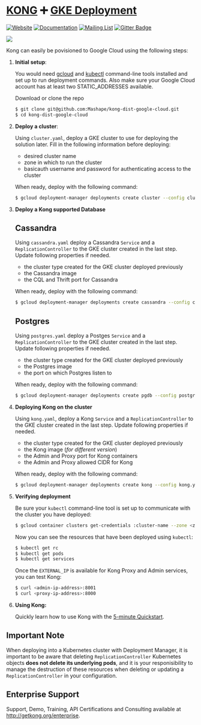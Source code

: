 # [KONG][website-url] :heavy_plus_sign: [GKE Deployment](https://cloud.google.com/compute/)

[![Website][website-badge]][website-url]
[![Documentation][documentation-badge]][documentation-url]
[![Mailing List][mailing-list-badge]][mailing-list-url]
[![Gitter Badge][gitter-badge]][gitter-url]

[![][kong-logo]][website-url]

Kong can easily be povisioned to Google Cloud using the following steps:

1. **Initial setup**:

    You would need [gcloud](https://cloud.google.com/sdk/) and [kubectl](https://cloud.google.com/container-engine/docs/quickstart#install_the_gcloud_command-line_interface) command-line tools installed and set up to run deployment commands. Also make sure your Google Cloud account has at least two STATIC_ADDRESSES available. 

    Download or clone the repo

    ```bash
    $ git clone git@github.com:Mashape/kong-dist-google-cloud.git
    $ cd kong-dist-google-cloud
    ```

2. **Deploy a cluster**:

    Using `cluster.yaml`, deploy a GKE cluster to use for deploying the solution later. Fill in the following information before deploying:
    
    * desired cluster name
    * zone in which to run the cluster
    * basicauth username and password for authenticating access to the cluster

    When ready, deploy with the following command:

    ```bash
    $ gcloud deployment-manager deployments create cluster --config cluster.yaml
    ```

3. **Deploy a Kong supported Database**

    
    ## Cassandra

    Using `cassandra.yaml` deploy a Cassandra `Service` and a `ReplicationController` to the GKE cluster created in the last step.
    Update following properties if needed.

      * the cluster type created for the GKE cluster deployed previously
      * the Cassandra image
      * the CQL and Thrift port for Cassandra

    When ready, deploy with the following command:

    ```bash
    $ gcloud deployment-manager deployments create cassandra --config cassandra.yaml
    ```
    
   ## Postgres
   
    Using `postgres.yaml` deploy a Postges `Service` and a `ReplicationController` to the GKE cluster created in the last step.
    Update following properties if needed.

      * the cluster type created for the GKE cluster deployed previously
      * the Postgres image
      * the port on which Postgres listen to 

    When ready, deploy with the following command:

    ```bash
    $ gcloud deployment-manager deployments create pgdb --config postgres.yaml
    ```
   

4. **Deploying Kong on the cluster**

    Using `kong.yaml`, deploy a  Kong `Service` and a `ReplicationController` to the GKE cluster created in the last step. Update following properties if needed.

      * the cluster type created for the GKE cluster deployed previously
      * the Kong image (*for different version*)
      * the Admin and Proxy port for Kong containers
      * the Admin and Proxy allowed CIDR for Kong

    When ready, deploy with the following command:

    ```bash
    $ gcloud deployment-manager deployments create kong --config kong.yaml
    ```

5. **Verifying deployment**

    Be sure your `kubectl` command-line tool is set up to communicate with the cluster you have deployed:

    ```bash
    $ gcloud container clusters get-credentials :cluster-name --zone <zone>
    ```
    Now you can see the resources that have been deployed using `kubectl`:


    ```bash
    $ kubectl get rc
    $ kubectl get pods
    $ kubectl get services
    ```
    Once the `EXTERNAL_IP` is available for Kong Proxy and Admin services, you can test Kong:

    ```bash
    $ curl <admin-ip-address>:8001
    $ curl <proxy-ip-address>:8000
    ```

3. **Using Kong:**

    Quickly learn how to use Kong with the [5-minute Quickstart](/docs/latest/getting-started/quickstart).

    


## Important Note

When deploying into a Kubernetes cluster with Deployment Manager, it is
important to be aware that deleting `ReplicationController` Kubernetes objects
**does not delete its underlying pods**, and it is your responisibility to
manage the destruction of these resources when deleting or updating a
`ReplicationController` in your configuration.


## Enterprise Support

Support, Demo, Training, API Certifications and Consulting available at http://getkong.org/enterprise.

[kong-logo]: http://i.imgur.com/4jyQQAZ.png
[website-url]: https://getkong.org/
[website-badge]: https://img.shields.io/badge/GETKong.org-Learn%20More-43bf58.svg
[documentation-url]: https://getkong.org/docs/
[documentation-badge]: https://img.shields.io/badge/Documentation-Read%20Online-green.svg
[gitter-url]: https://gitter.im/Mashape/kong
[gitter-badge]: https://img.shields.io/badge/Gitter-Join%20Chat-blue.svg
[mailing-list-badge]: https://img.shields.io/badge/Email-Join%20Mailing%20List-blue.svg
[mailing-list-url]: https://groups.google.com/forum/#!forum/konglayer

